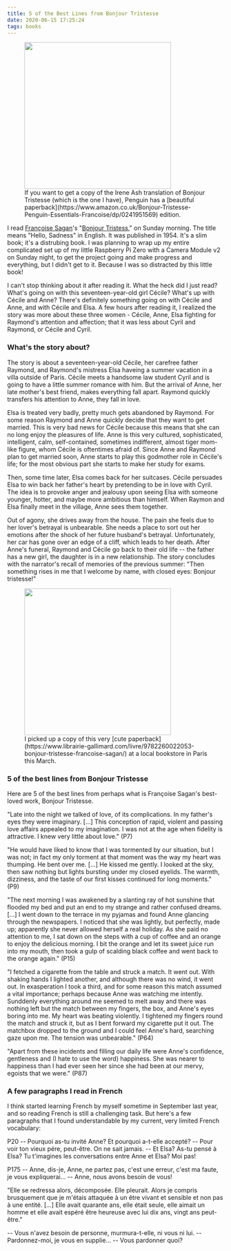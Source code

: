 ```yaml
---
title: 5 of the Best Lines from Bonjour Tristesse
date: 2020-06-15 17:25:24
tags: books
---
```


<figure><img src="{% asset_path yahsin_bt_eng.jpg %}" style="height:340px"/><figcaption>If you want to get a copy of the Irene Ash translation of Bonjour Tristesse (which is the one I have), Penguin has a [beautiful paperback](https://www.amazon.co.uk/Bonjour-Tristesse-Penguin-Essentials-Francoise/dp/0241951569) edition.</figcaption></figure>

I read [Françoise Sagan](https://en.wikipedia.org/wiki/Fran%C3%A7oise_Sagan)'s "[Bonjour Tristess](https://en.wikipedia.org/wiki/Bonjour_Tristesse)," on Sunday morning. The title means "Hello, Sadness" in English. It was published in 1954. It's a slim book; it's a distrubing book. I was planning to wrap up my entire complicated set up of my little Raspberry Pi Zero with a Camera Module v2 on Sunday night, to get the project going and make progress and everything, but I didn't get to it. Because I was so distracted by this little book!

I can't stop thinking about it after reading it. What the heck did I just read? What's going on with this seventeen-year-old girl Cécile? What's up with Cécile and Anne? There's definitely something going on with Cécile and Anne, and with Cécile and Elsa. A few hours after reading it, I realized the story was more about these three women - Cécile, Anne, Elsa fighting for Raymond's attention and affection; that it was less about Cyril and Raymond, or Cécile and Cyril.

### What's the story about?

The story is about a seventeen-year-old Cécile, her carefree father Raymond, and Raymond's mistress Elsa haveing a summer vacation in a villa outside of Paris. Cécile meets a handsome law student Cyril and is going to have a little summer romance with him. But the arrival of Anne, her late mother's best friend, makes everything fall apart. Raymond quickly transfers his attention to Anne, they fall in love. 

Elsa is treated very badly, pretty much gets abandoned by Raymond. For some reason Raymond and Anne quickly decide that they want to get married. This is very bad news for Cécile because this means that she can no long enjoy the pleasures of life. Anne is this very cultured, sophisticated, intelligent, calm, self-contained, sometimes indifferent, almost tiger mom-like figure, whom Cécile is oftentimes afraid of. Since Anne and Raymond plan to get married soon, Anne starts to play this godmother role in Cécile's life; for the most obvious part she starts to make her study for exams. 

Then, some time later, Elsa comes back for her suitcases. Cécile persuades Elsa to win back her father's heart by pretending to be in love with Cyril. The idea is to provoke anger and jealousy upon seeing Elsa with someone younger, hotter, and maybe more ambitious than himself. When Raymon and Elsa finally meet in the village, Anne sees them together. 

Out of agony, she drives away from the house. The pain she feels due to her lover's betrayal is unbearable. She needs a place to sort out her emotions after the shock of her future husband's betrayal. Unfortunately, her car has gone over an edge of a cliff, which leads to her death. After Anne's funeral, Raymond and Cécile go back to their old life -- the father has a new girl, the daughter is in a new relationship. The story concludes with the narrator's recall of memories of the previous summer: "Then something rises in me that I welcome by name, with closed eyes: Bonjour tristesse!"

<figure><img src="{% asset_path yahsin_bt_fr.jpg %}" style="height:340px"/><figcaption>I picked up a copy of this very [cute paperback](https://www.librairie-gallimard.com/livre/9782260022053-bonjour-tristesse-francoise-sagan/) at a local bookstore in Paris this March.</figcaption></figure>

### 5 of the best lines from Bonjour Tristesse

Here are 5 of the best lines from perhaps what is Françoise Sagan's best-loved work, Bonjour Tristesse.

"Late into the night we talked of love, of its complications. In my father's eyes they were imaginary. [...] This conception of rapid, violent and passing love affairs appealed to my imagination. I was not at the age when fidelity is attractive. I knew very little about love." (P7)

"He would have liked to know that I was tormented by our situation, but I was not; in fact my only torment at that moment was the way my heart was thumping. He bent over me. [...] He kissed me gently. I looked at the sky, then saw nothing but lights bursting under my closed eyelids. The warmth, dizziness, and the taste of our first kisses continued for long moments." (P9)

"The next morning I was awakened by a slanting ray of hot sunshine that flooded my bed and put an end to my strange and rather confused dreams. [...] I went down to the terrace in my pyjamas and found Anne glancing through the newspapers. I noticed that she was lightly, but perfectly, made up; apparently she never allowed herself a real holiday. As she paid no attention to me, I sat down on the steps with a cup of coffee and an orange to enjoy the delicious morning. I bit the orange and let its sweet juice run into my mouth, then took a gulp of scalding black coffee and went back to the orange again." (P15)

"I fetched a cigarette from the table and struck a match. It went out. With shaking hands I lighted another, and although there was no wind, it went out. In exasperation I took a third, and for some reason this match assumed a vital importance; perhaps because Anne was watching me intently. Sunddenly everything around me seemed to melt away and there was nothing left but the match between my fingers, the box, and Anne's eyes boring into me. My heart was beating violently. I tightened my fingers round the match and struck it, but as I bent forward my cigarette put it out. The matchbox dropped to the ground and I could feel Anne's hard, searching gaze upon me. The tension was unbearable." (P64)

"Apart from these incidents and filling our daily life were Anne's confidence, gentleness and (I hate to use the word) happiness. She was nearer to happiness than I had ever seen her since she had been at our mervy, egoists that we were." (P87)



### A few paragraphs I read in French
I think started learning French by myself sometime in September last year, and so reading French is still a challenging task. But here's a few paragraphs that I found understandable by my current, very limited French vocabulary:

P20
-- Pourquoi as-tu invité Anne? Et pourquoi a-t-elle accepté?
-- Pour voir ton vieux pére, peut-être. On ne sait jamais.
-- Et Elsa? As-tu pensé à Elsa? Tu t'imagines les conversations entre Anne et Elsa? Moi pas!

P175
-- Anne, dis-je, Anne, ne partez pas, c'est une erreur, c'est ma faute, je vous expliquerai...
-- Anne, nous avons besoin de vous!

"Elle se redressa alors, décomposée. Elle pleurait. Alors je compris brusquement que je m'étais attaquée à un être vivant et sensible et non pas à une entité. [...] Elle avait quarante ans, elle était seule, elle aimait un homme et elle avait espéré être heureuse avec lui dix ans, vingt ans peut-être."

-- Vous n'avez besoin de personne, murmura-t-elle, ni vous ni lui.
-- Pardonnez-moi, je vous en supplie...
-- Vous pardonner quoi?



